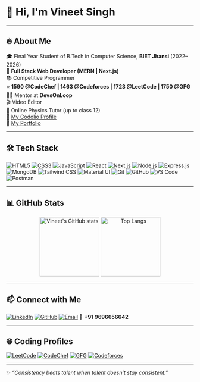 # 👋 Hi, I'm Vineet Singh  

---

## 🔥 About Me  
🎓 Final Year Student of B.Tech in Computer Science, **BIET Jhansi** (2022–2026)  
🚀 **Full Stack Web Developer (MERN | Next.js)**  
📚 Competitive Programmer  
⭐ **1590 @CodeChef | 1463 @Codeforces | 1723 @LeetCode | 1750 @GFG**  
🧑‍🏫 Mentor at **DevsOnLoop**  
🎬 Video Editor  
📖 Online Physics Tutor (up to class 12)  
📌 [My Codolio Profile](https://codolio.com/profile/usern27)  
📌 [My Portfolio](https://web-portfolio-kappa-two.vercel.app/) 

---

## 🛠️ Tech Stack  

![HTML5](https://img.shields.io/badge/HTML5-E34F26?style=for-the-badge&logo=html5&logoColor=white) 
![CSS3](https://img.shields.io/badge/CSS3-1572B6?style=for-the-badge&logo=css3&logoColor=white) 
![JavaScript](https://img.shields.io/badge/JavaScript-F7DF1E?style=for-the-badge&logo=javascript&logoColor=black) 
![React](https://img.shields.io/badge/React-20232A?style=for-the-badge&logo=react&logoColor=61DAFB) 
![Next.js](https://img.shields.io/badge/Next.js-000000?style=for-the-badge&logo=nextdotjs&logoColor=white) 
![Node.js](https://img.shields.io/badge/Node.js-339933?style=for-the-badge&logo=nodedotjs&logoColor=white) 
![Express.js](https://img.shields.io/badge/Express.js-000000?style=for-the-badge&logo=express&logoColor=white) 
![MongoDB](https://img.shields.io/badge/MongoDB-47A248?style=for-the-badge&logo=mongodb&logoColor=white) 
![Tailwind CSS](https://img.shields.io/badge/Tailwind_CSS-38B2AC?style=for-the-badge&logo=tailwind-css&logoColor=white) 
![Material UI](https://img.shields.io/badge/MUI-007FFF?style=for-the-badge&logo=mui&logoColor=white) 
![Git](https://img.shields.io/badge/Git-F05032?style=for-the-badge&logo=git&logoColor=white) 
![GitHub](https://img.shields.io/badge/GitHub-181717?style=for-the-badge&logo=github&logoColor=white) 
![VS Code](https://img.shields.io/badge/VS_Code-0078D4?style=for-the-badge&logo=visual-studio-code&logoColor=white) 
![Postman](https://img.shields.io/badge/Postman-FF6C37?style=for-the-badge&logo=postman&logoColor=white)  

---

## 📊 GitHub Stats  

<p align="center">
  <img src="https://github-readme-stats.vercel.app/api?username=vineet210803&show_icons=true&theme=tokyonight" alt="Vineet's GitHub stats" height="160"/>
  <img src="https://github-readme-stats.vercel.app/api/top-langs/?username=vineet210803&layout=compact&theme=tokyonight" alt="Top Langs" height="160"/>
</p>

---

## 📫 Connect with Me  

[![LinkedIn](https://img.shields.io/badge/LinkedIn-0077B5?style=for-the-badge&logo=linkedin&logoColor=white)](https://www.linkedin.com/in/vineet-singh021)
[![GitHub](https://img.shields.io/badge/GitHub-181717?style=for-the-badge&logo=github&logoColor=white)](https://github.com/vineet210803)
[![Email](https://img.shields.io/badge/Email-D14836?style=for-the-badge&logo=gmail&logoColor=white)](mailto:vineet210803@gmail.com)
📱 **+91 9696656642**  

---

## 🌐 Coding Profiles  

[![LeetCode](https://img.shields.io/badge/LeetCode-FFA116?style=for-the-badge&logo=leetcode&logoColor=black)](https://leetcode.com/u/vineet_79/)
[![CodeChef](https://img.shields.io/badge/CodeChef-5B4638?style=for-the-badge&logo=codechef&logoColor=white)](https://www.codechef.com/users/vineet_2000)
[![GFG](https://img.shields.io/badge/GeeksforGeeks-2F8D46?style=for-the-badge&logo=geeksforgeeks&logoColor=white)](https://www.geeksforgeeks.org/user/vineet2m781/)
[![Codeforces](https://img.shields.io/badge/Codeforces-1F8ACB?style=for-the-badge&logo=codeforces&logoColor=white)](https://codeforces.com/profile/vineet_79)  

---

✨ *“Consistency beats talent when talent doesn’t stay consistent.”*  
